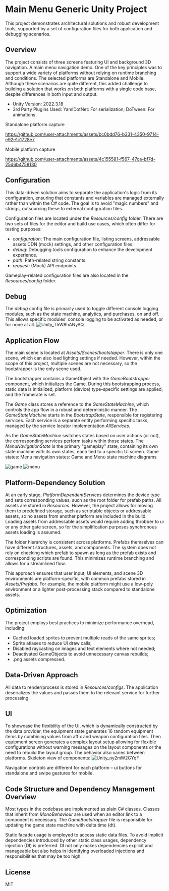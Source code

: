 # Main Menu Generic Unity Project
This project demonstrates architectural solutions and robust development tools, supported by a set of configuration files for both application and debugging scenarios.

## Overview
The project consists of three screens featuring UI and background 3D navigation. A main menu navigation demo. One of the key principles was to support a wide variety of platforms without relying on runtime branching and conditions. The selected platforms are Standalone and Mobile. Although these scenarios are quite different, this added challenge to building a solution that works on both platforms with a single code base, despite differences in both input and output.

- Unity Version: 2022.3.18
- 3rd Party Plugins Used: YamlDotNet: For serialization; DoTween: For animations.

Standalone platform capture

https://github.com/user-attachments/assets/bc0bdd76-b331-4350-9714-e92e1c1728e7

Mobile platform capture

https://github.com/user-attachments/assets/4c155581-f567-47ca-bf7d-25d6b4758130


## Configuration
This data-driven solution aims to separate the application's logic from its configuration, ensuring that constants and variables are managed externally rather than within the C# code. The goal is to avoid "magic numbers" and strings, outsourcing these to external configuration files.

Configuration files are located under the _Resources/config_ folder. There are two sets of files for the editor and build use cases, which often differ for testing purposes:

- _configuration_: The main configuration file, listing screens, addressable assets CDN (mock) settings, and other configuration files.
- _debug_: Debugging tools configuration to enhance the development experience.
- _path_: Path-related string constants.
- _request_: (Mock) API endpoints.

Gameplay-related configuration files are also located in the _Resources/config_ folder.

## Debug
The _debug_ config file is primarily used to toggle different console logging modules, such as the state machine, analytics, and purchases, on and off. This allows specific modules' console logging to be activated as needed, or for none at all.
![Unity_T5W8hANyAQ](https://github.com/user-attachments/assets/ca7a929e-857f-426d-bd99-a729eae8f705)

## Application Flow
The main scene is located at _Assets/Scenes/bootstapper_. There is only one scene, which can also load lighting settings if needed. However, within the scope of this project, multiple scenes are not necessary, so the bootstrapper is the only scene used.

The bootstrapper contains a GameObject with the _GameBootstrapper_ component, which initializes the Game. During this bootstrapping process, static data is initialized, platform (device) type-specific settings are applied, and the framerate is set.

The _Game_ class stores a reference to the _GameStateMachine_, which controls the app flow in a robust and deterministic manner. The _GameStateMachine_ starts in the _BootstrapState_, responsible for registering services. Each service is a separate entity performing specific tasks, managed by the service locator implementation _AllServices_.

As the _GameStateMachine_ switches states based on user actions (or not), the corresponding services perform tasks within those states. The _MenuNavigationState_ is the primary "gameplay" state, containing its own state machine with its own states, each tied to a specific UI screen.
Game states:
Menu navigation states:
Game and Menu state machine diagrams

![game](https://github.com/user-attachments/assets/704344cb-7f13-4c1d-b194-b6c5540169cb) 
![menu](https://github.com/user-attachments/assets/9d71820d-fa2b-49c2-8b38-cc0cd279202f)

## Platform-Dependency Solution
At an early stage, _PlatformDependentServices_ determines the device type and sets corresponding values, such as the root folder for prefab paths. All assets are stored in _Resources_. However, the project allows for moving them to predefined storage, such as scriptable objects or addressable assets, so no assets from another platform are included in the build. Loading assets from addressable assets would require adding throbber to ui or any other gate screen, so for the simplification purposes synchronous assets loading is assumed.

The folder hierarchy is consistent across platforms. Prefabs themselves can have different structures, assets, and components. The system does not rely on checking which prefab to spawn as long as the prefab exists and corresponding scripts are found. This minimizes runtime branching and allows for a streamlined flow.

This approach ensures that user input, UI elements, and scene 3D environments are platform-specific, with common prefabs stored in _Assets/Prefabs_. For example, the mobile platform might use a low-poly environment or a lighter post-processing stack compared to standalone assets.

## Optimization
The project employs best practices to minimize performance overhead, including:

- Cached loaded sprites to prevent multiple reads of the same sprites;
- Sprite atlases to reduce UI draw calls;
- Disabled raycasting on images and text elements where not needed;
- Deactivated GameObjects to avoid unnecessary canvas rebuilds;
- .png assets compressed.

## Data-Driven Approach
All data to render/process is stored in _Resources/configs_. The application deserializes the values and passes them to the relevant service for further processing.

##  UI
To showcase the flexibility of the UI, which is dynamically constructed by the data provider, the equipment state  generates 16 random equipment items by combining values from affix and weapon configuration files. Then equipment screen generates a complex layout setup allowing for flexible configurations without warning messages on the layout components or the need to rebuild the layout group. The behavior also varies between platforms. Skeleton view of components:
![Unity_ny2mW2GYqF](https://github.com/user-attachments/assets/6f4eee89-7b5f-4a0a-9c6a-77271d46e17d)

Navigation controls are different for each platform – ui buttons for standalone and swipe gestures for mobile.

## Code Structure and Dependency Management Overview
Most types in the codebase are implemented as plain C# classes. Classes that inherit from _MonoBehaviour_ are used when an editor link to a component is necessary. The _GameBootstrapper_ file is responsible for updating the game state machine with delta time (dt).

Static facade usage is employed to access static data files. To avoid implicit dependencies introduced by other static class usages, dependency injection (DI) is preferred. DI not only makes dependencies explicit and manageable but also helps in identifying overloaded injections and responsibilities that may be too high.

##  License
MIT
